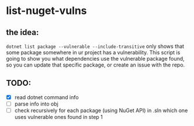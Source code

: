 # list-nuget-vulns

## the idea:
`dotnet list package --vulnerable --include-transitive` only shows that some package somewhere in ur project has a vulnerability.
This script is going to show you what dependencies use the vulnerable package found, so you can update that specific package, or create
an issue with the repo.

## TODO:
- [x] read dotnet command info
- [ ] parse info into obj
- [ ] check recursively for each package (using NuGet API) in .sln which one uses vulnerable ones found in step 1
